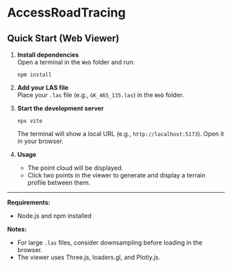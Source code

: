 # AccessRoadTracing

## Quick Start (Web Viewer)

1. **Install dependencies**  
   Open a terminal in the `Web` folder and run:
   ```
   npm install
   ```

2. **Add your LAS file**  
   Place your `.las` file (e.g., `GK_465_135.las`) in the `Web` folder.

3. **Start the development server**  
   ```
   npx vite
   ```
   The terminal will show a local URL (e.g., `http://localhost:5173`). Open it in your browser.

4. **Usage**  
   - The point cloud will be displayed.
   - Click two points in the viewer to generate and display a terrain profile between them.

---

**Requirements:**  
- Node.js and npm installed

**Notes:**  
- For large `.las` files, consider downsampling before loading in the browser.
- The viewer uses Three.js, loaders.gl, and Plotly.js.

